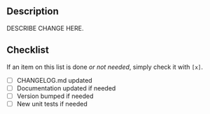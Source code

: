 ## Description

DESCRIBE CHANGE HERE.


## Checklist

If an item on this list is done _or not needed_, simply check it with `[x]`.

- [ ] CHANGELOG.md updated
- [ ] Documentation updated if needed
- [ ] Version bumped if needed
- [ ] New unit tests if needed
